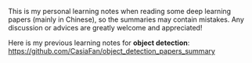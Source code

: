 This is my personal learning notes when reading some deep learning papers (mainly in Chinese), so the summaries may contain mistakes. Any discussion or advices are greatly welcome and appreciated!

Here is my previous learning notes for **object detection**:  https://github.com/CasiaFan/object_detection_papers_summary
